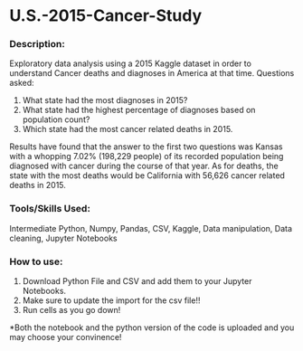 # U.S.-2015-Cancer-Study

### Description: 
Exploratory data analysis using a 2015 Kaggle dataset in order to understand Cancer deaths and diagnoses in America at that time. Questions asked:
1. What state had the most diagnoses in 2015?
2. What state had the highest percentage of diagnoses based on population count?
3. Which state had the most cancer related deaths in 2015.

Results have found that the answer to the first two questions was Kansas with a whopping 7.02% (198,229 people) of its recorded population being diagnosed with cancer during the course of that year. As for deaths, the state with the most deaths would be California with 56,626 cancer related deaths in 2015.

### Tools/Skills Used: 
Intermediate Python, Numpy, Pandas, CSV, Kaggle, Data manipulation, Data cleaning, Jupyter Notebooks

### How to use:
1. Download Python File and CSV and add them to your Jupyter Notebooks.
2. Make sure to update the import for the csv file!!
3. Run cells as you go down!

*Both the notebook and the python version of the code is uploaded and you may choose your convinence!
